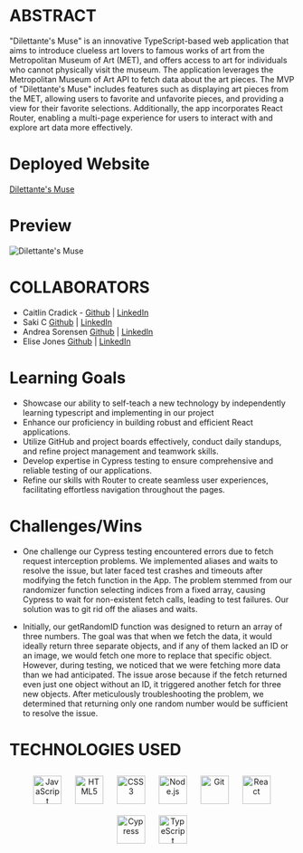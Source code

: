 # ABSTRACT

"Dilettante's Muse" is an innovative TypeScript-based web application that aims to introduce clueless art lovers to famous works of art from the Metropolitan Museum of Art (MET), and offers access to art for individuals who cannot physically visit the museum. The application leverages the Metropolitan Museum of Art API to fetch data about the art pieces. The MVP of "Dilettante's Muse" includes features such as displaying art pieces from the MET, allowing users to favorite and unfavorite pieces, and providing a view for their favorite selections. Additionally, the app incorporates React Router, enabling a multi-page experience for users to interact with and explore art data more effectively.

# Deployed Website

[Dilettante's Muse](https://producthunt.com)

# Preview
![Dilettante's Muse](https://media.giphy.com/media/WZxwPatrWxCg62tU33/giphy.gif)

# COLLABORATORS

- Caitlin Cradick - [Github](https://github.com/caitlincradick) | [LinkedIn](https://www.linkedin.com/in/caitlincradick/)
- Saki C [Github](https://github.com/sakisandrac) | [LinkedIn](https://www.linkedin.com/in/saki-c-a7306b259/)
- Andrea Sorensen [Github](https://github.com/andreasorensen) | [LinkedIn](https://www.linkedin.com/in/andrea-sorensen-/)
- Elise Jones [Github](https://github.com/Elise-Jones) | [LinkedIn](https://www.linkedin.com/in/elise-jones-964bb5264/)

# Learning Goals

- Showcase our ability to self-teach a new technology by independently learning typescript and implementing in our project
- Enhance our proficiency in building robust and efficient React applications.
- Utilize GitHub and project boards effectively, conduct daily standups, and refine project management and teamwork skills.
- Develop expertise in Cypress testing to ensure comprehensive and reliable testing of our applications.
- Refine our skills with Router to create seamless user experiences, facilitating effortless navigation throughout the pages.


# Challenges/Wins

- One challenge our Cypress testing encountered errors due to fetch request interception problems. We implemented aliases and waits to resolve the issue, but later faced test crashes and timeouts after modifying the fetch function in the App. The problem stemmed from our randomizer function selecting indices from a fixed array, causing Cypress to wait for non-existent fetch calls, leading to test failures. Our solution was to git rid off the aliases and waits.

- Initially, our getRandomID function was designed to return an array of three numbers. The goal was that when we fetch the data, it would ideally return three separate objects, and if any of them lacked an ID or an image, we would fetch one more to replace that specific object. However, during testing, we noticed that we were fetching more data than we had anticipated. The issue arose because if the fetch returned even just one object without an ID, it triggered another fetch for three new objects. After meticulously troubleshooting the problem, we determined that returning only one random number would be sufficient to resolve the issue.

# TECHNOLOGIES USED

<div align="center">  
    <a href="https://www.javascript.com/" target="_blank"><img style="margin: 10px" src="https://profilinator.rishav.dev/skills-assets/javascript-original.svg" alt="JavaScript" height="50" /></a>  
    <a href="https://en.wikipedia.org/wiki/HTML5" target="_blank"><img style="margin: 10px" src="https://profilinator.rishav.dev/skills-assets/html5-original-wordmark.svg" alt="HTML5" height="50" /></a>  
    <a href="https://www.w3schools.com/css/" target="_blank"><img style="margin: 10px" src="https://profilinator.rishav.dev/skills-assets/css3-original-wordmark.svg" alt="CSS3" height="50" /></a>   
    <a href="https://nodejs.org/" target="_blank"><img style="margin: 10px" src="https://profilinator.rishav.dev/skills-assets/nodejs-original-wordmark.svg" alt="Node.js" height="50" /></a>  
    <a href="https://github.com/" target="_blank"><img style="margin: 10px" src="https://profilinator.rishav.dev/skills-assets/git-scm-icon.svg" alt="Git" height="50" /></a>  
    <a href="https://react.dev/" target="_blank"><img style="margin: 10px" src="https://profilinator.rishav.dev/skills-assets/react-original-wordmark.svg" alt="React" height="50" /></a>  
    <a href="https://docs.cypress.io/guides/overview/why-cypress" target="_blank"><img style="margin: 10px" src="https://encrypted-tbn0.gstatic.com/images?q=tbn:ANd9GcQoXfntUBC8eXPGA7V8dQp74I5Xofeze3tnRua5hKQkd0ofyH0cy5mJm3_Y-zPhHO2ty9k&usqp=CAU" alt="Cypress" height="50" /></a>  
    <a href="https://www.typescriptlang.org/" target="_blank"><img style="margin: 10px" src="https://profilinator.rishav.dev/skills-assets/typescript-original.svg" alt="TypeScript" height="50" /></a>  
</div>

